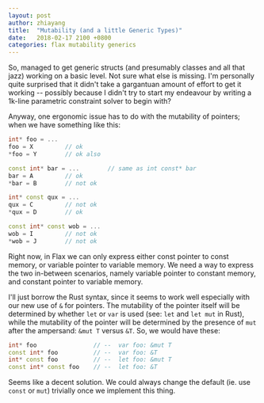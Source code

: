 ```yaml
---
layout: post
author: zhiayang
title:  "Mutability (and a little Generic Types)"
date:   2018-02-17 2100 +0800
categories: flax mutability generics
---
```


So, managed to get generic structs (and presumably classes and all that jazz) working on a basic level. Not sure what else is missing. I'm personally quite surprised that it didn't take a gargantuan amount of effort to get it working -- possibly because I didn't try to start my endeavour by writing a 1k-line parametric constraint solver to begin with?

Anyway, one ergonomic issue has to do with the mutability of pointers; when we have something like this:
```cpp
int* foo = ...
foo = X         // ok
*foo = Y        // ok also

const int* bar = ...        // same as int const* bar
bar = A         // ok
*bar = B        // not ok

int* const qux = ...
qux = C         // not ok
*qux = D        // ok

const int* const wob = ...
wob = I         // not ok
*wob = J        // not ok
```

Right now, in Flax we can only express either const pointer to const memory, or variable pointer to variable memory. We need a way to express the two
in-between scenarios, namely variable pointer to constant memory, and constant pointer to variable memory.

I'll just borrow the Rust syntax, since it seems to work well especially with our new use of `&` for pointers. The mutability of the pointer itself will be
determined by whether `let` or `var` is used (see: `let` and `let mut` in Rust), while the mutability of the pointer will be determined by the presence of
`mut` after the ampersand: `&mut T` versus `&T`. So, we would have these:

```cpp
int* foo                // --  var foo: &mut T
const int* foo          // --  var foo: &T
int* const foo          // --  let foo: &mut T
const int* const foo    // --  let foo: &T
```

Seems like a decent solution. We could always change the default (ie. use `const` or `mut`) trivially once we implement this thing.
